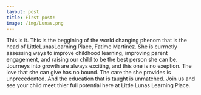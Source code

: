 ```yaml
---
layout: post
title: First post!
image: /img/Lunas.png
---
```


This is it. This is the beggining of the world changing phenom that is the head of LittleLunasLearning Place, Fatime Martinez. She is currnetly assessing ways to improve childhood learning, improving parent engagement, and raising our child to be the best person she can be. Journeys into growth are always exciting, and this one is no exeption. The love that she can give has no bound. The care the she provides is unprecedented. And the education that is taught is unmatched. Join us and see your child meet thier full potential here at Little Lunas Learning Place.  
